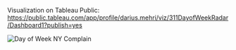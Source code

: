 
Visualization on Tableau Public:
https://public.tableau.com/app/profile/darius.mehri/viz/311DayofWeekRadar/Dashboard1?publish=yes


![Day of Week NY Complain](https://user-images.githubusercontent.com/11237613/144878525-4675f6d0-70d2-4cbc-875e-752edf9b99df.png)
